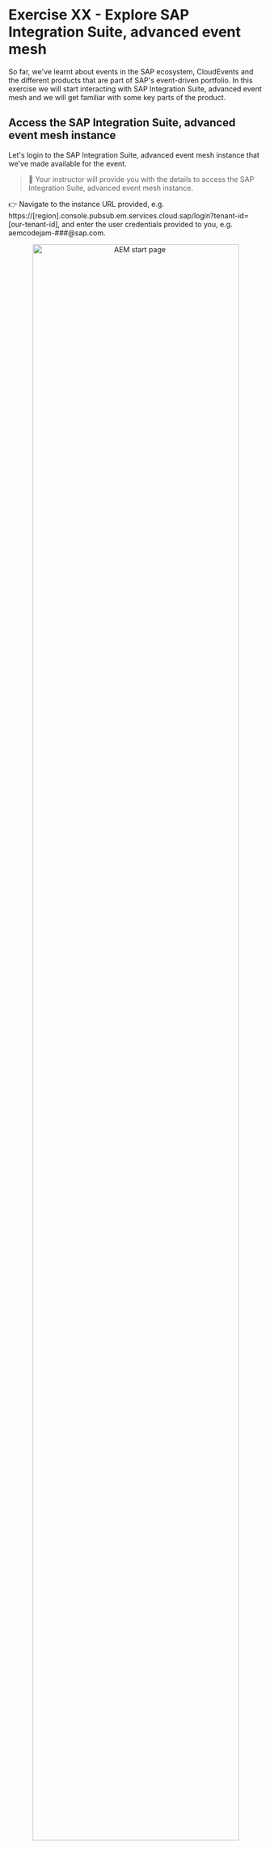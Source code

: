 # Exercise XX - Explore SAP Integration Suite, advanced event mesh

So far, we've learnt about events in the SAP ecosystem, CloudEvents and the different products that are part of SAP's event-driven portfolio. In this exercise we will start interacting with SAP Integration Suite, advanced event mesh and we will get familiar with some key parts of the product.

## Access the SAP Integration Suite, advanced event mesh instance

Let's login to the SAP Integration Suite, advanced event mesh instance that we've made available for the event.
> 🔐 Your instructor will provide you with the details to access the SAP Integration Suite, advanced event mesh instance.

👉 Navigate to the instance URL provided, e.g. https://[region].console.pubsub.em.services.cloud.sap/login?tenant-id=[our-tenant-id], and enter the user credentials provided to you, e.g. aemcodejam-###@sap.com.

<p align = "center">
    <img alt="AEM start page" src="assets/aem-start-page.png" width="90%"/><br/>
    <i>AEM start page</i>
</p>

<!-- TBA: Highlight the different sections of the start page -->

The start page is divided in three sections:
- Event Streaming: Here we can access the cluster and mesh managers, through which we can manage the event brokers and event meshes in our instance.
    
- Event Management: The different event management services are available here. For example, the Event Portal, through which we can create, design, share, and manage various aspects of your EDA based on event brokers or other streaming technologies.
- Event Insights: SAP Integration Suite, advanced event mesh has dashboards and visualizations available out of the out-of-the-box. Through here we are able to monitor the event brokers deployed.

## Mission Control

In Mission Control, is where we manage the event brokers, event meshes and monitor the health of our SAP Integration Suite, advanced event mesh instance.

Mission control is divided into two sections:
- Cluster Manager: Here we can find the event broker services available in our instance. Through here we can also create, configure and delete event brokers.

    👉 Navigate to Mission Control > Cluster Manager and view the event broker services available

    [TBA: Gif with animation]

- Mesh Manager: In Mesh manager we can create and manage our event meshes. An event mesh is composed of multiple event brokers that can span different data centers. Note: An event broker can only belong to a single mesh.

    👉 Navigate to Mission Control > Mesh Manager and view the event mesh available

    <p align = "center">
        <img alt="Mesh Manager" src="assets/mesh-manager.png" width="90%"/><br/>
        <i>Mesh Manager</i>
    </p>

### Event Broker services

The event broker service is the main object that we interact with in AEM. It is the service that provides the messaging capabilities to our client applications. An event broker service can be created in different cloud provider, be deployed to different regions, be part of a cluster and also be part of a mesh.

In our case, we have four event brokers:
- AMER-USEast-Broker
- APJ-IN-Broker
- EU-North-Broker
- EU-FR-DevBroker

We will not be creating an event broker service in this exercise, but we will be interacting with the existing ones. Creating an event broker service is quite simple, you just need to provide a name, a region and the service type (service class). In order to select the right service class, you need to know and understand the requirements of your client applications, e.g. number of client application connecting simultaneously, maximum throughput, number of queues required, and type of traffic exchanged between client applications.

> To learn more about how to choose the right service class, visit the [documentation](https://help.pubsub.em.services.cloud.sap/Cloud/ght_pick_service_type.htm).

The animation below shows how to create an event broker service.

<!-- TBA: Convert video to gif create-event-broker-service -->

Now, let's explore an event broker service available in our instance.

👉 Navigate to Mission Control > Cluster Manager, go to the `EU-North-Broker` event broker service. You will land in the Status tab of the service. Get familiar with the information available.

<p align = "center">
    <img alt="Event broker information" src="assets/event-broker-information.png" width="90%"/><br/>
    <i>Event broker information</i>
</p>

<!-- TODO: Highlight the tabs and remove sensitive data -->

In the ***Status*** tab, we will be able to get an overall status of the event broker service, know the number of active connections, the number of queues used, the state of the service, its version, when was it created, who created it, if it is part of a high availability group. Also, if this event broker service is part of a mesh. See screenshot above

👉 In  the `EU-North-Broker` event broker service, go to the ***Connect*** tab of the event broker service.

In the ***Connect*** tab, we can see the connection details available for the event broker service depending on the protocol we want to use, e.g. the host, the port, the username and password to connect to the event broker service. Depending on the protocol we use to connect, sometimes we might also need to provide Message VPN details, this is also included here. 

<p align = "center">
    <img alt="Event Broker - Connect" src="assets/event-broker-connect.png" width="90%"/><br/>
    <i>Event Broker - Connect</i>
</p>

<!-- TODO: Remove sensitive info -->

👉 In the `EU-North-Broker` event broker service, go to the ***Manage*** tab of the event broker service.

In the ***Manage*** tab, we can access the event broker service manager. From here we can quickly access the clients, queues, access control and bridge of our event broker and also see the different management tools available.

<p align = "center">
    <img alt="Event Broker - Manage" src="assets/event-broker-manage.png" width="50%"/><br/>
    <i>Event Broker - Manage</i>
</p>

<!-- TODO: Highlight the OpenBroker Manager and the different sections -->

> 💡 An idea.... once we start connecting to an event broker, remember to visit the Clients section of an event broker to see the clients connected and its details, e.g. the username and protocol they are using to connect. 

👉 In the `EU-North-Broker` event broker service, go to the ***Monitoring*** tab of the event broker service.

In the ***Monitoring*** tab, we will be able to get a summary of the messages exchanged via our event broker. 

<p align = "center">
    <img alt="Event Broker - Monitoring" src="assets/event-broker-monitoring.png" width="90%"/><br/>
    <i>Event Broker - Monitoring</i>
</p>

👉 In the `EU-North-Broker` event broker service, go to the ***Configuration*** tab of the event broker service.

In the ***Configuration*** tab, we can see the service type (service class), the cloud provider and region where it is deployed, the upper limits of the event broker service, e.g. the maximum number of client connections, the maximum number of queues possible, the messaging storage and the maximum number of queue messages.

<p align = "center">
    <img alt="Event Broker - Configuration" src="assets/event-broker-configuration.png" width="90%"/><br/>
    <i>Event Broker - Configuration</i>
</p>

<!-- TODO: Crop image -->

👉 In the `EU-North-Broker` event broker service, go to the ***Try Me!*** tab of the event broker service.

And last but certainly not least.... the ***Try Me*** tab. From here, you can see some event broker service metrics, e.g. the number of active connections, Guaranteed Messaging endpoints, and network usage. Most importantly, we will be able to easily interact with the event broker service via the CodePen projects embedded in the web page. Through them, we can connect to the event broker, publish messages to it and also consume messages sent to topics. This is a great way to quickly test the event broker service and exchange simple messages.

<p align = "center">
    <img alt="Event Broker - Try Me!" src="assets/event-broker-try-me.png" width="90%"/><br/>
    <i>Event Broker - Try Me!</i>
</p>

Just as a quick test, let's use the CodePen projects section to quickly establish a connection and exchange a message. 

👉 In the ***Try Me!*** tab, follow the instructions below:
- On the `Publisher` side, connect to the event broker service by clicking the `Connect` button.
- On the `Subscriber` side, connect to the event broker service by clicking the `Connect` button.
  - After establishing the connection, subscribe to the topic `try-me` by clicking the `Subscribe` button.
- Back on the `Publisher` side, publish a message to the topic `try-me` by clicking the `Publish` button.
  - By default, the message is in binary mode, you can change it to text mode by selecting the `text` radio button. Publish the message again.
-  Check the message being consumed on the `Subscriber` side.

<!-- TODO: Convert video to gif create-event-mesh -->

<p align = "center">
    <img alt="Try Me! - Message exchange" src="assets/try-me-exchange-messages.png" width="90%"/><br/>
    <i>Try Me! - Message exchange</i>
</p>

> We will dive deeper into the message exchange in the next exercise.

#### Event broker service as part of Cluster

When creating an event broker service we can specify a Dynamic Messaging Routing (DMR) cluster name (this is an advanced option). If we don't set it it will create a new DMR cluster name for us. By setting a DMR cluster name we tell our new event broker to be aware of other event brokers part of the same cluster and set up DMR internal links between them. DMR is the technology that allows seamless exchange of messages between connected event brokers. We will dive deeper into what DMR is in a later exercise.

In essence, every event broker service is part of a cluster, even if the cluster only has one event broker service. Communication between event broker services in the same cluster is done through DMR and if we need to exchange messages between event broker services in different clusters, we need to set up an event mesh or we can set up a Message VPN bridge. We will explore this further in the next exercises.

### Event Meshes
As we learned in the previous section, an event mesh is composed of multiple event brokers that can span different regions, and data centers. An event broker can only belong to a single mesh and the communication between event broker services in a mesh is powered by DMR.

In our case, we have one mesh (`EDI CodeJam`) composed of three event broker services. Note that not all event broker services need to be part of a mesh, e.g. EU-FR-DevBroker doesn't belong to a mesh, it is a "standalone" broker.

We will not be creating an event mesh in this exercise, but we will be interacting with the existing `EDI CodeJam` mesh. Creating an event mesh is quite simple, you just need to provide a name, select the event broker services that will be part of the mesh and specify the links between the event broker services.

The animation below shows how to create an event mesh.

<!-- TODO: Convert video to gif create-event-mesh -->

👉 Navigate to the Mesh Manager, go to the EDI CodeJam event mesh and **VIEW** the information available.

You will see the event broker services that are part of the mesh, the last time that there was a sync and the status of all the links. From here you will also be able to run a mesh health check.

## Insights

Insights provides us with a centralised place where we can monitor various aspects of the AEM instance:
- Resource usage
- Event mesh health
- Message flow
- High-Availability (HA) status
- Queue, topic endpoint, RDP, and bridge health
- Message spool utilization
- Capacity utilization

👉 Navigate to Event Insights > Insights and view the insights of our AEM instance.

<p align = "center">
    <img alt="Event Insights screen" src="assets/event-insights.png" width="90%"/><br/>
    <i>Event Insights screen</i>
</p>

From here, you will also be able to access dashboards available in Datadog if [Insights advanced monitoring has been enabled](https://help.pubsub.em.services.cloud.sap/Cloud/Insights/Advanced-Monitoring/access-datadog.htm). We will not cover it in this CodeJam but you can learn more about it in the [documentation](https://help.pubsub.em.services.cloud.sap/Cloud/Insights/Advanced-Monitoring/using-dashboards.htm). One thing to highlight here is that if you already use Datadog, it will be possible to [forward the Insights data](https://help.pubsub.em.services.cloud.sap/Cloud/Insights/insights_data_forwarding.htm) to your own Datadog account.

> 💡 An idea.... once we start exchanging messages in SAP Integration Suite, advanced event mesh, remember to visit the Insights section so that you can see how the number of messages

## Summary

In this exercise, we explored the SAP Integration Suite, advanced event mesh instance that we have available for the event. We navigated through the different sections of the start page, the Cluster Manager, the Event Broker services, the Mesh Manager and the Insights section. We also exchanged our first messages through the `Try Me!` functionality available in our event broker service.

## Further Study

* [Create Event Broker services](https://help.pubsub.em.services.cloud.sap/Cloud/create-service.htm)
* [Choosing the Right Service Class for Your Event Broker Service](https://help.pubsub.em.services.cloud.sap/Cloud/ght_pick_service_type.htm)
* [Creating an Event Mesh](https://help.pubsub.em.services.cloud.sap/Cloud/Event-Mesh/ght_event_mesh.htm)
* [DMR or a Message VPN Bridge?](https://help.pubsub.em.services.cloud.sap/Features/DMR/DMR-Overview.htm#dmr-or-vpn-bridge) 
* [Insights Advanced Monitoring](https://help.pubsub.em.services.cloud.sap/Cloud/Insights/Advanced-Monitoring/using-dashboards.htm)

---

If you finish earlier than your fellow participants, you might like to ponder these questions. There isn't always a single correct answer and there are no prizes - they're just to give you something else to think about.

1. TODO - Add questions
2. 

## Next

Continue to 👉 [Exercise 06 - Publish and subscribe to events](../06-publish-and-subscribe-events/README.md)
